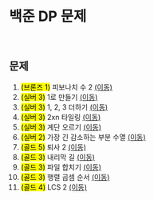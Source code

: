 # 백준 DP 문제

<br/>

## 문제
1. <mark>(브론즈 1)</mark> 피보나치 수 2 [(이동)](https://github.com/malvr00/Java-algorithm/tree/master/backjoon/dp/step1)
2. <mark>(실버  3)</mark> 1로 만들기 [(이동)](https://github.com/malvr00/Java-algorithm/tree/master/backjoon/dp/step2)
3. <mark>(실버  3)</mark> 1, 2, 3 더하기 [(이동)](https://github.com/malvr00/Java-algorithm/tree/master/backjoon/dp/step3)
4. <mark>(실버  3)</mark> 2xn 타일링 [(이동)](https://github.com/malvr00/Java-algorithm/tree/master/backjoon/dp/step4)
5. <mark>(실버  3)</mark> 계단 오르기 [(이동)](https://github.com/malvr00/Java-algorithm/tree/master/backjoon/dp/step5)
6. <mark>(실버  2)</mark> 가장 긴 감소하는 부분 수열 [(이동)](https://github.com/malvr00/Java-algorithm/tree/master/backjoon/dp/step6)
7. <mark>(골드  5)</mark> 퇴사 2 [(이동)](https://github.com/malvr00/Java-algorithm/tree/master/backjoon/dp/step7)
8. <mark>(골드  3)</mark> 내리막 길 [(이동)](https://github.com/malvr00/Java-algorithm/tree/master/backjoon/dp/step8)
9. <mark>(골드  3)</mark> 파일 합치기 [(이동)](https://github.com/malvr00/Java-algorithm/tree/master/backjoon/dp/step9)
10. <mark>(골드  3)</mark> 행렬 곱셈 순서 [(이동)](https://github.com/malvr00/Java-algorithm/tree/master/backjoon/dp/step10)
11. <mark>(골드  4)</mark> LCS 2 [(이동)](https://github.com/malvr00/Java-algorithm/tree/master/backjoon/dp/step11)
